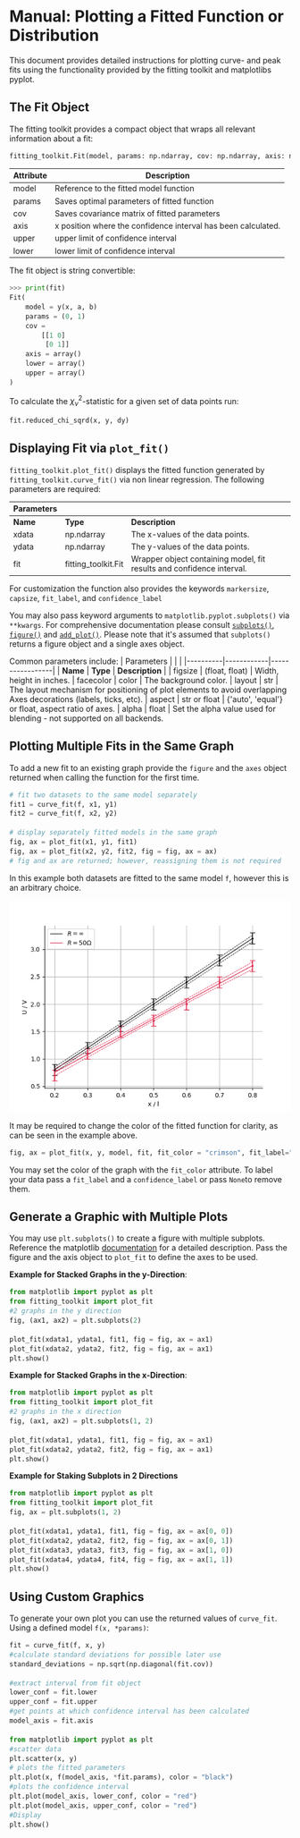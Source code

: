 # Manual: Plotting a Fitted Function or Distribution

This document provides detailed instructions for plotting curve- and peak fits using the functionality provided by the fitting toolkit and matplotlibs pyplot.

## The Fit Object

The fitting toolkit provides a compact object that wraps all relevant information about a fit:
```py
fitting_toolkit.Fit(model, params: np.ndarray, cov: np.ndarray, axis: np.ndarray, upper: np.ndarray, lower: np.ndarray)
```

| Attribute | Description
|-----------|-------------
| model     | Reference to the fitted model function
| params    | Saves optimal parameters of fitted function
| cov       | Saves covariance matrix of fitted parameters
| axis      | x position where the confidence interval has been calculated.
| upper     | upper limit of confidence interval
| lower     | lower limit of confidence interval

The fit object is string convertible:
```py
>>> print(fit)
Fit(
    model = y(x, a, b)
    params = (0, 1)
    cov =
        [[1 0]
         [0 1]]
    axis = array()
    lower = array()
    upper = array()
)
```

To calculate the $\chi^2_\nu$-statistic for a given set of data points run:
```py
fit.reduced_chi_sqrd(x, y, dy)
```

## Displaying Fit via `plot_fit()`

<!--Note for maintainers: This section is covered in both the beginners manual and the tutorials !-->

`fitting_toolkit.plot_fit()` displays the fitted function generated by `fitting_toolkit.curve_fit()` via non linear regression. The following parameters are required:

| Parameters | | |
|----------|------------|-----------------|
| **Name** | **Type**   | **Description** |
| xdata    | np.ndarray | The x-values of the data points.
| ydata    | np.ndarray | The y-values of the data points.
| fit      | fitting_toolkit.Fit | Wrapper object containing model, fit results and confidence interval.

For customization the function also provides the keywords `markersize`, `capsize`, `fit_label`, and `confidence_label`

You may also pass keyword arguments to `matplotlib.pyplot.subplots()` via `**kwargs`. 
For comprehensive documentation please consult [`subplots()`](https://matplotlib.org/stable/api/_as_gen/matplotlib.pyplot.subplots.html), [`figure()`](https://matplotlib.org/stable/api/_as_gen/matplotlib.pyplot.figure.html#matplotlib.pyplot.figure) and [`add_plot()`](https://matplotlib.org/stable/api/_as_gen/matplotlib.figure.Figure.add_subplot.html#matplotlib.figure.Figure.add_subplot).
Please note that it's assumed that `subplots()` returns a figure object and a single axes object.

Common parameters include:
| Parameters | | |
|----------|------------|-----------------|
| **Name** | **Type**   | **Description** |
| figsize | (float, float) |     Width, height in inches.
| facecolor | color | The background color.
| layout | str | The layout mechanism for positioning of plot elements to avoid overlapping Axes decorations (labels, ticks, etc).
| aspect | str or float | {'auto', 'equal'} or float, aspect ratio of axes.
| alpha | float | Set the alpha value used for blending - not supported on all backends.


## Plotting Multiple Fits in the Same Graph

<!--Note for maintainers: This section is covered in both the beginners manual and the tutorials !-->

To add a new fit to an existing graph provide the `figure` and the `axes` object returned when calling the function for the first time.

```python
# fit two datasets to the same model separately
fit1 = curve_fit(f, x1, y1)
fit2 = curve_fit(f, x2, y2)

# display separately fitted models in the same graph
fig, ax = plot_fit(x1, y1, fit1)
fig, ax = plot_fit(x2, y2, fit2, fig = fig, ax = ax)
# fig and ax are returned; however, reassigning them is not required
```

In this example both datasets are fitted to the same model `f`, however this is an arbitrary choice.


![Example of multiple fits](../../img/multiple_fits.png)

It may be required to change the color of the fitted function for clarity, as can be seen in the example above.

```python
fig, ax = plot_fit(x, y, model, fit, fit_color = "crimson", fit_label="data label", confidence_label="label confidence interval")
```

You may set the color of the graph with the `fit_color` attribute. To label your data pass a `fit_label` and a `confidence_label` or pass `None`to remove them.

## Generate a Graphic with Multiple Plots

You may use `plt.subplots()` to create a figure with multiple subplots. Reference the matplotlib [documentation](https://matplotlib.org/stable/gallery/subplots_axes_and_figures/subplots_demo.html) for a detailed description. Pass the figure and the axis object to `plot_fit` to define the axes to be used.

**Example for Stacked Graphs in the y-Direction**:
```py
from matplotlib import pyplot as plt
from fitting_toolkit import plot_fit
#2 graphs in the y direction
fig, (ax1, ax2) = plt.subplots(2)

plot_fit(xdata1, ydata1, fit1, fig = fig, ax = ax1)
plot_fit(xdata2, ydata2, fit2, fig = fig, ax = ax1)
plt.show()
```

**Example for Stacked Graphs in the x-Direction**:
```py
from matplotlib import pyplot as plt
from fitting_toolkit import plot_fit
#2 graphs in the x direction
fig, (ax1, ax2) = plt.subplots(1, 2)

plot_fit(xdata1, ydata1, fit1, fig = fig, ax = ax1)
plot_fit(xdata2, ydata2, fit2, fig = fig, ax = ax1)
plt.show()
```

**Example for Staking Subplots in 2 Directions**
```py
from matplotlib import pyplot as plt
from fitting_toolkit import plot_fit
fig, ax = plt.subplots(1, 2)

plot_fit(xdata1, ydata1, fit1, fig = fig, ax = ax[0, 0])
plot_fit(xdata2, ydata2, fit2, fig = fig, ax = ax[0, 1])
plot_fit(xdata3, ydata3, fit3, fig = fig, ax = ax[1, 0])
plot_fit(xdata4, ydata4, fit4, fig = fig, ax = ax[1, 1])
plt.show()
```

## Using Custom Graphics

<!--Note for maintainers: This section is covered in both the technical documentation and the tutorials !-->

To generate your own plot you can use the returned values of `curve_fit`. Using a defined model `f(x, *params)`:

```python
fit = curve_fit(f, x, y)
#calculate standard deviations for possible later use
standard_deviations = np.sqrt(np.diagonal(fit.cov))

#extract interval from fit object
lower_conf = fit.lower
upper_conf = fit.upper
#get points at which confidence interval has been calculated
model_axis = fit.axis 

from matplotlib import pyplot as plt
#scatter data
plt.scatter(x, y)
# plots the fitted parameters
plt.plot(x, f(model_axis, *fit.params), color = "black")
#plots the confidence interval
plt.plot(model_axis, lower_conf, color = "red")
plt.plot(model_axis, upper_conf, color = "red")
#Display
plt.show()
```
